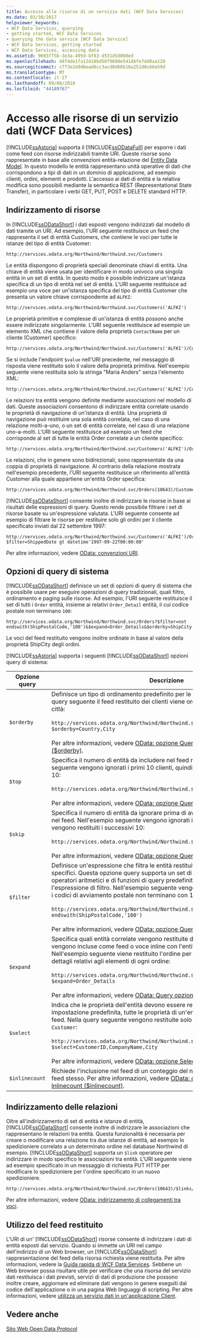 ```yaml
---
title: Accesso alle risorse di un servizio dati (WCF Data Services)
ms.date: 03/30/2017
helpviewer_keywords:
- WCF Data Services, querying
- getting started, WCF Data Services
- querying the data service [WCF Data Service]
- WCF Data Services, getting started
- WCF Data Services, accessing data
ms.assetid: 9665ff5b-3e3a-495d-bf83-d531d5d060ed
ms.openlocfilehash: d4f4de1fa12418bd56f9680e5414bfe7dd0aa128
ms.sourcegitcommit: c7f3e2e9d6ead6cc3acd0d66b10a251d0c66e59d
ms.translationtype: MT
ms.contentlocale: it-IT
ms.lasthandoff: 09/08/2018
ms.locfileid: "44189767"
---
```

# <a name="accessing-data-service-resources-wcf-data-services"></a>Accesso alle risorse di un servizio dati (WCF Data Services)
[!INCLUDE[ssAstoria](../../../../includes/ssastoria-md.md)] supporta il [!INCLUDE[ssODataFull](../../../../includes/ssodatafull-md.md)] per esporre i dati come feed con risorse indirizzabili tramite URI. Queste risorse sono rappresentate in base alle convenzioni entità-relazione del [Entity Data Model](../../../../docs/framework/data/adonet/entity-data-model.md). In questo modello le entità rappresentano unità operative di dati che corrispondono a tipi di dati in un dominio di applicazione, ad esempio clienti, ordini, elementi e prodotti. L'accesso ai dati di entità e la relativa modifica sono possibili mediante la semantica REST (Representational State Transfer), in particolare i verbi GET, PUT, POST e DELETE standard HTTP.  
  
## <a name="addressing-resources"></a>Indirizzamento di risorse  
 In [!INCLUDE[ssODataShort](../../../../includes/ssodatashort-md.md)] i dati esposti vengono indirizzati dal modello di dati tramite un URI. Ad esempio, l'URI seguente restituisce un feed che rappresenta il set di entità Customers, che contiene le voci per tutte le istanze del tipo di entità Customer:  
  
```  
http://services.odata.org/Northwind/Northwind.svc/Customers  
```  
  
 Le entità dispongono di proprietà speciali denominate chiavi di entità. Una chiave di entità viene usata per identificare in modo univoco una singola entità in un set di entità. In questo modo è possibile indirizzare un'istanza specifica di un tipo di entità nel set di entità. L'URI seguente restituisce ad esempio una voce per un'istanza specifica del tipo di entità Customer che presenta un valore chiave corrispondente ad `ALFKI`:  
  
```  
http://services.odata.org/Northwind/Northwind.svc/Customers('ALFKI')  
```  
  
 Le proprietà primitive e complesse di un'istanza di entità possono anche essere indirizzate singolarmente. L'URI seguente restituisce ad esempio un elemento XML che contiene il valore della proprietà `ContactName` per un cliente (Customer) specifico:  
  
```  
http://services.odata.org/Northwind/Northwind.svc/Customers('ALFKI')/ContactName  
```  
  
 Se si include l'endpoint `$value` nell'URI precedente, nel messaggio di risposta viene restituito solo il valore della proprietà primitiva. Nell'esempio seguente viene restituita solo la stringa "Maria Anders" senza l'elemento XML:  
  
```  
http://services.odata.org/Northwind/Northwind.svc/Customers('ALFKI')/ContactName/$value  
```  
  
 Le relazioni tra entità vengono definite mediante associazioni nel modello di dati. Queste associazioni consentono di indirizzare entità correlate usando le proprietà di navigazione di un'istanza di entità. Una proprietà di navigazione può restituire una sola entità correlata, nel caso di una relazione molti-a-uno, o un set di entità correlate, nel caso di una relazione uno-a-molti. L'URI seguente restituisce ad esempio un feed che corrisponde al set di tutte le entità Order correlate a un cliente specifico:  
  
```  
http://services.odata.org/Northwind/Northwind.svc/Customers('ALFKI')/Orders  
```  
  
 Le relazioni, che in genere sono bidirezionali, sono rappresentate da una coppia di proprietà di navigazione. Al contrario della relazione mostrata nell'esempio precedente, l'URI seguente restituisce un riferimento all'entità Customer alla quale appartiene un'entità Order specifica:  
  
```  
http://services.odata.org/Northwind/Northwind.svc/Orders(10643)/Customer  
```  
  
 [!INCLUDE[ssODataShort](../../../../includes/ssodatashort-md.md)] consente inoltre di indirizzare le risorse in base ai risultati delle espressioni di query. Questo rende possibile filtrare i set di risorse basate su un'espressione valutata. L'URI seguente consente ad esempio di filtrare le risorse per restituire solo gli ordini per il cliente specificato inviati dal 22 settembre 1997:  
  
```  
http://services.odata.org/Northwind/Northwind.svc/Customers('ALFKI')/Orders?$filter=ShippedDate gt datetime'1997-09-22T00:00:00'  
```  
  
 Per altre informazioni, vedere [OData: convenzioni URI](https://go.microsoft.com/fwlink/?LinkId=185564).  
  
## <a name="system-query-options"></a>Opzioni di query di sistema  
 [!INCLUDE[ssODataShort](../../../../includes/ssodatashort-md.md)] definisce un set di opzioni di query di sistema che è possibile usare per eseguire operazioni di query tradizionali, quali filtro, ordinamento e paging sulle risorse. Ad esempio, l'URI seguente restituisce il set di tutti i `Order` entità, insieme ai relativi `Order_Detail` entità, il cui codice postale non terminano `100`:  
  
```  
http://services.odata.org/Northwind/Northwind.svc/Orders?$filter=not endswith(ShipPostalCode,'100')&$expand=Order_Details&$orderby=ShipCity  
```  
  
 Le voci del feed restituito vengono inoltre ordinate in base al valore della proprietà ShipCity degli ordini.  
  
 [!INCLUDE[ssAstoria](../../../../includes/ssastoria-md.md)] supporta i seguenti [!INCLUDE[ssODataShort](../../../../includes/ssodatashort-md.md)] opzioni query di sistema:  
  
|Opzione query|Descrizione|  
|------------------|-----------------|  
|`$orderby`|Definisce un tipo di ordinamento predefinito per le entità del feed restituito. Nella query seguente il feed restituito dei clienti viene ordinato in base al paese e alla città:<br /><br /> `http://services.odata.org/Northwind/Northwind.svc/Customers?$orderby=Country,City`<br /><br /> Per altre informazioni, vedere [OData: opzione Query di sistema OrderBy ($orderby)](https://go.microsoft.com/fwlink/?LinkId=186968).|  
|`$top`|Specifica il numero di entità da includere nel feed restituito. Nell'esempio seguente vengono ignorati i primi 10 clienti, quindi vengono restituiti i successivi 10:<br /><br /> `http://services.odata.org/Northwind/Northwind.svc/Customers?$skip=10&$top=10`<br /><br /> Per altre informazioni, vedere [OData: opzione Query del sistema Top ($top)](https://go.microsoft.com/fwlink/?LinkId=186969).|  
|`$skip`|Specifica il numero di entità da ignorare prima di avviare la restituzione delle entità nel feed. Nell'esempio seguente vengono ignorati i primi 10 clienti, quindi vengono restituiti i successivi 10:<br /><br /> `http://services.odata.org/Northwind/Northwind.svc/Customers?$skip=10&$top=10`<br /><br /> Per altre informazioni, vedere [OData: opzione Query di sistema Skip ($skip)](https://go.microsoft.com/fwlink/?LinkId=186971).|  
|`$filter`|Definisce un'espressione che filtra le entità restituite nel feed in base a criteri specifici. Questa opzione query supporta un set di operatori di confronto logici, di operatori aritmetici e di funzioni di query predefinite che consentono di valutare l'espressione di filtro. Nell'esempio seguente vengono restituiti tutti gli ordini in cui i codici di avviamento postale non terminano con 100:<br /><br /> `http://services.odata.org/Northwind/Northwind.svc/Orders?$filter=not endswith(ShipPostalCode,'100')`<br /><br /> Per altre informazioni, vedere [OData: opzione Query del sistema Filter ($filter)](https://go.microsoft.com/fwlink/?LinkId=186972).|  
|`$expand`|Specifica quali entità correlate vengono restituite dalla query. Le entità correlate vengono incluse come feed o voce inline con l'entità restituita dalla query. Nell'esempio seguente viene restituito l'ordine per il cliente "ALFKI" insieme ai dettagli relativi agli elementi di ogni ordine:<br /><br /> `http://services.odata.org/Northwind/Northwind.svc/Customers('ALFKI')/Orders?$expand=Order_Details`<br /><br /> Per altre informazioni, vedere [OData: Query opzione di sistema Expand ($expand)](https://go.microsoft.com/fwlink/?LinkId=186973).|  
|`$select`|Indica che le proprietà dell'entità devono essere restituite nella proiezione. Per impostazione predefinita, tutte le proprietà di un'entità vengono restituite in un feed. Nella query seguente vengono restituite solo tre proprietà dell'entità `Customer`:<br /><br /> `http://services.odata.org/Northwind/Northwind.svc/Customers?$select=CustomerID,CompanyName,City`<br /><br /> Per altre informazioni, vedere [OData: opzione Select System Query ($select)](https://go.microsoft.com/fwlink/?LinkID=186076).|  
|`$inlinecount`|Richiede l'inclusione nel feed di un conteggio del numero di entità restituite nel feed stesso. Per altre informazioni, vedere [OData: opzione Query di sistema Inlinecount ($inlinecount)](https://go.microsoft.com/fwlink/?LinkId=186975).|  
  
## <a name="addressing-relationships"></a>Indirizzamento delle relazioni  
 Oltre all'indirizzamento di set di entità e istanze di entità, [!INCLUDE[ssODataShort](../../../../includes/ssodatashort-md.md)] consente inoltre di indirizzare le associazioni che rappresentano le relazioni tra entità. Questa funzionalità è necessaria per creare o modificare una relazione tra due istanze di entità, ad esempio lo spedizioniere correlato a un determinato ordine nel database Northwind di esempio. [!INCLUDE[ssODataShort](../../../../includes/ssodatashort-md.md)] supporta un `$link` operatore per indirizzare in modo specifico le associazioni tra entità. L'URI seguente viene ad esempio specificato in un messaggio di richiesta PUT HTTP per modificare lo spedizioniere per l'ordine specificato in un nuovo spedizioniere.  
  
```  
http://services.odata.org/Northwind/Northwind.svc/Orders(10643)/$links/Shipper  
```  
  
 Per altre informazioni, vedere [OData: indirizzamento di collegamenti tra voci](https://go.microsoft.com/fwlink/?LinkId=187351).  
  
## <a name="consuming-the-returned-feed"></a>Utilizzo del feed restituito  
 L'URI di un' [!INCLUDE[ssODataShort](../../../../includes/ssodatashort-md.md)] risorse consente di indirizzare i dati di entità esposti dal servizio. Quando si immette un URI nel campo dell'indirizzo di un Web browser, un [!INCLUDE[ssODataShort](../../../../includes/ssodatashort-md.md)] rappresentazione del feed della risorsa richiesta viene restituita. Per altre informazioni, vedere la [Guida rapida di WCF Data Services](../../../../docs/framework/data/wcf/quickstart-wcf-data-services.md). Sebbene un Web browser possa risultare utile per verificare che una risorsa del servizio dati restituisca i dati previsti, servizi di dati di produzione che possono inoltre creare, aggiornare ed eliminare dati vengono in genere eseguiti dal codice dell'applicazione o in una pagina Web linguaggi di scripting. Per altre informazioni, vedere [utilizza un servizio dati in un'applicazione Client](../../../../docs/framework/data/wcf/using-a-data-service-in-a-client-application-wcf-data-services.md).  
  
## <a name="see-also"></a>Vedere anche  
 [Sito Web Open Data Protocol](https://go.microsoft.com/fwlink/?LinkID=182204)

